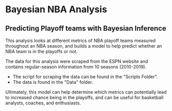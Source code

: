 # Bayesian NBA Analysis
## Predicting Playoff teams with Bayesian Inference

This analysis looks at different metrics of NBA playoff teams measured throughout an NBA season, and builds a model to help predict whether an NBA team is in the playoffs or not.

The data for this analysis were scraped from the ESPN website and contains regular-season information from 10 seasons (2010-2019). 
* The script for scraping the data can be found in the "Scripts Folder".
* The data is found in the "Data" folder.

Ultimately, this model can help determine which metrics can potentially lead to increased chance being in the playoffs, and can be useful for basketball analysts, coaches, and enthusiasts.
